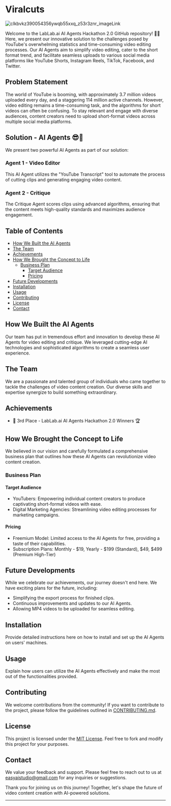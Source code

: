 # Viralcuts

![clkbvkz390054356ywqb55xxq_z53r3znr_imageLink](https://github.com/Viral-Cuts/viralcuts/assets/89584431/d123e5fe-17b2-40fc-b9a4-38869af88d77)

Welcome to the LabLab.ai AI Agents Hackathon 2.0 GitHub repository! 🚀🤖 Here, we present our innovative solution to the challenges posed by YouTube's overwhelming statistics and time-consuming video editing processes. Our AI Agents aim to simplify video editing, cater to the short format trend, and facilitate seamless uploads to various social media platforms like YouTube Shorts, Instagram Reels, TikTok, Facebook, and Twitter.

## Problem Statement

The world of YouTube is booming, with approximately 3.7 million videos uploaded every day, and a staggering 114 million active channels. However, video editing remains a time-consuming task, and the algorithms for short videos can often be confusing. To stay relevant and engage with diverse audiences, content creators need to upload short-format videos across multiple social media platforms.

## Solution - AI Agents 😎🙌

We present two powerful AI Agents as part of our solution:

### Agent 1 - Video Editor

This AI Agent utilizes the "YouTube Transcript" tool to automate the process of cutting clips and generating engaging video content.

### Agent 2 - Critique

The Critique Agent scores clips using advanced algorithms, ensuring that the content meets high-quality standards and maximizes audience engagement.

## Table of Contents

- [How We Built the AI Agents](#how-we-built-the-ai-agents)
- [The Team](#the-team)
- [Achievements](#achievements)
- [How We Brought the Concept to Life](#how-we-brought-the-concept-to-life)
  - [Business Plan](#business-plan)
    - [Target Audience](#target-audience)
    - [Pricing](#pricing)
- [Future Developments](#future-developments)
- [Installation](#installation)
- [Usage](#usage)
- [Contributing](#contributing)
- [License](#license)
- [Contact](#contact)

## How We Built the AI Agents

Our team has put in tremendous effort and innovation to develop these AI Agents for video editing and critique. We leveraged cutting-edge AI technologies and sophisticated algorithms to create a seamless user experience.

## The Team

We are a passionate and talented group of individuals who came together to tackle the challenges of video content creation. Our diverse skills and expertise synergize to build something extraordinary.

## Achievements

- 🥉 3rd Place - LabLab.ai AI Agents Hackathon 2.0 Winners 🏆

## How We Brought the Concept to Life

We believed in our vision and carefully formulated a comprehensive business plan that outlines how these AI Agents can revolutionize video content creation.

### Business Plan

#### Target Audience

- YouTubers: Empowering individual content creators to produce captivating short-format videos with ease.
- Digital Marketing Agencies: Streamlining video editing processes for marketing campaigns.

#### Pricing

- Freemium Model: Limited access to the AI Agents for free, providing a taste of their capabilities.
- Subscription Plans: Monthly - $19, Yearly - $199 (Standard), $49, $499 (Premium High-Tier)

## Future Developments

While we celebrate our achievements, our journey doesn't end here. We have exciting plans for the future, including:

- Simplifying the export process for finished clips.
- Continuous improvements and updates to our AI Agents.
- Allowing MP4 videos to be uploaded for seamless editing.

## Installation

Provide detailed instructions here on how to install and set up the AI Agents on users' machines.

## Usage

Explain how users can utilize the AI Agents effectively and make the most out of the functionalities provided.

## Contributing

We welcome contributions from the community! If you want to contribute to the project, please follow the guidelines outlined in [CONTRIBUTING.md](CONTRIBUTING.md).

## License

This project is licensed under the [MIT License](LICENSE). Feel free to fork and modify this project for your purposes.

## Contact

We value your feedback and support. Please feel free to reach out to us at easyaistudio@gmail.com for any inquiries or suggestions.

Thank you for joining us on this journey! Together, let's shape the future of video content creation with AI-powered solutions.

---
